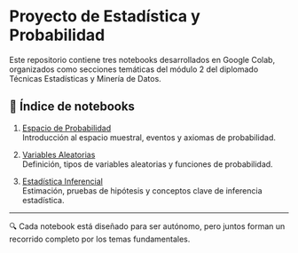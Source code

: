 # Proyecto de Estadística y Probabilidad

Este repositorio contiene tres notebooks desarrollados en Google Colab, organizados como secciones temáticas del módulo 2 del diplomado Técnicas Estadísticas y Minería de Datos.

## 📘 Índice de notebooks

1. [Espacio de Probabilidad](1_Espacio_Probabilidad.ipynb)  
   Introducción al espacio muestral, eventos y axiomas de probabilidad.

2. [Variables Aleatorias](2_Variables_Aleatorias.ipynb)  
   Definición, tipos de variables aleatorias y funciones de probabilidad.

3. [Estadística Inferencial](3_Estadistica_Inferencial.ipynb)  
   Estimación, pruebas de hipótesis y conceptos clave de inferencia estadística.

---

🔍 Cada notebook está diseñado para ser autónomo, pero juntos forman un recorrido completo por los temas fundamentales.

